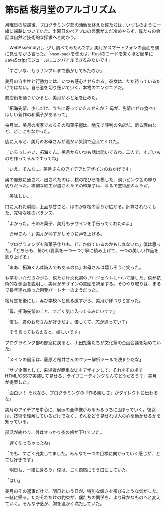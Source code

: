 # 第5話 桜月堂のアルゴリズム

月曜日の放課後、プログラミング部の活動を終えた僕たちは、いつものように一緒に帰路についていた。土曜日のペアプロの興奮がまだ冷めやらず、僕たちの会話は自然と技術的な探求へと向かう。

「WebAssembly化、少し調べてみたんです」美月がスマートフォンの画面を僕に見せながら言った。「`wasm-pack`を使えば、Rustのコードを驚くほど簡単にJavaScriptモジュールにコンパイルできるみたいです」

「すごいな、もうサンプルまで動かしてみたのか」

美月の自主性と行動力には、いつも感心させられる。彼女は、ただ待っているだけではない。自ら道を切り拓いていく、本物のエンジニアだ。

商店街を通りかかると、美月がふと足を止めた。

「拓海先輩、少しだけ、うちに寄っていきませんか？ 母が、先輩にぜひ食べてほしい新作の和菓子があるって」

桜月堂。美月の実家であるその和菓子屋は、地元で評判の名店だ。断る理由など、どこにもなかった。

店に入ると、美月のお母さんが温かい笑顔で迎えてくれた。

「いらっしゃい、拓海くん。美月からいつも話は聞いてるわ。二人で、すごいものを作ってるんですってね」

「いえ、そんな…。美月さんのアイデアとデザインのおかげです」

奥の座敷に通され、出されたのは、桜の花びらを模した、淡いピンク色の練り切りだった。繊細な細工が施されたその和菓子は、まるで芸術品のようだ。

「美味しい…」

口に入れた瞬間、上品な甘さと、ほのかな桜の香りが広がる。計算され尽くした、完璧な味のバランス。

「よかった。そのお菓子、美月もデザインを手伝ってくれたのよ」

「お母さん！」美月が恥ずかしそうに声を上げる。

「プログラミングも和菓子作りも、どこか似ているのかもしれないね」僕は思った。「どちらも、細かい要素を一つ一つ丁寧に積み上げて、一つの美しい作品を創り上げる」

「まあ、拓海くんは詩人でもあるのね」お母さんは嬉しそうに笑った。

お茶をいただきながら、僕たちは文化祭のプロジェクトについて話した。僕が技術的な側面を説明し、美月がデザインの意図を補足する。そのやり取りは、まるで長年連れ添った開発パートナーのようだった。

桜月堂を後にし、再び学校へと戻る道すがら、美月がぽつりと言った。

「母、拓海先輩のこと、すごく気に入ってるみたいです」

「僕も、君のお母さんが好きだよ。優しくて、芯が通っていて」

「そう言ってもらえると、嬉しいです」

プログラミング部の部室に戻ると、山田先輩たちが文化祭の企画会議を始めていた。

「メインの展示は、藤原と桜井さんのエラー解析ツールで決まりだな」

「サブ企画として、来場者が簡単なUIをデザインして、それをその場でHTML/CSSで実装して見せる、ライブコーディングなんてどうだろう？」美月が提案した。

「面白い！ それなら、プログラミングの『作る楽しさ』がダイレクトに伝わるな」

美月のアイデアを中心に、展示の全体像がみるみるうちに固まっていく。彼女は、技術を理解しているだけでなく、それをどう見せれば人の心を動かせるかを知っている。

部活が終わり、外はすっかり夜の帳が下りていた。

「遅くなっちゃったね」

「でも、すごく充実してました。みんなで一つの目標に向かっていく感じが、とても好きです」

「明日も、一緒に帰ろう」僕は、ごく自然にそう口にしていた。

「はい」

美月のその返事だけで、明日という日が、特別な輝きを帯びるような気がした。一緒に帰る。ただそれだけの約束が、僕たちの関係を、より確かなものへと変えていく。そんな予感が、胸を温かく満たしていた。
